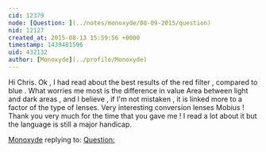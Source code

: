 ```yaml
---
cid: 12379
node: [Question: ](../notes/monoxyde/08-09-2015/question)
nid: 12127
created_at: 2015-08-13 15:59:56 +0000
timestamp: 1439481596
uid: 432132
author: [Monoxyde](../profile/Monoxyde)
---
```


Hi Chris. 
Ok , I had read about the best results of the red filter , compared to blue . What worries me most is the difference in value Area between light and dark areas , and I believe , if I'm not mistaken , it is linked more to a factor of the type of lenses.
Very interesting conversion lenses Mobius ! Thank you very much for the time that you gave me ! I read a lot about it but the language is still a major handicap. 


[Monoxyde](../profile/Monoxyde) replying to: [Question: ](../notes/monoxyde/08-09-2015/question)

